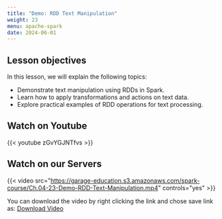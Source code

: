 ```yaml
---
title: "Demo: RDD Text Manipulation"
weight: 23
menu: apache-spark
date: 2024-06-01
---
```


## Lesson objectives

In this lesson, we will explain the following topics:
- Demonstrate text manipulation using RDDs in Spark.
- Learn how to apply transformations and actions on text data.
- Explore practical examples of RDD operations for text processing.

## Watch on Youtube

{{< youtube zGvYGJNTfvs >}}

## Watch on our Servers

{{< video src="https://garage-education.s3.amazonaws.com/spark-course/Ch.04-23-Demo-RDD-Text-Manipulation.mp4" controls="yes" >}}

You can download the video by right clicking the link and chose save link as: [Download Video](https://garage-education.s3.amazonaws.com/spark-course/Ch.04-23-Demo-RDD-Text-Manipulation.mp4)
